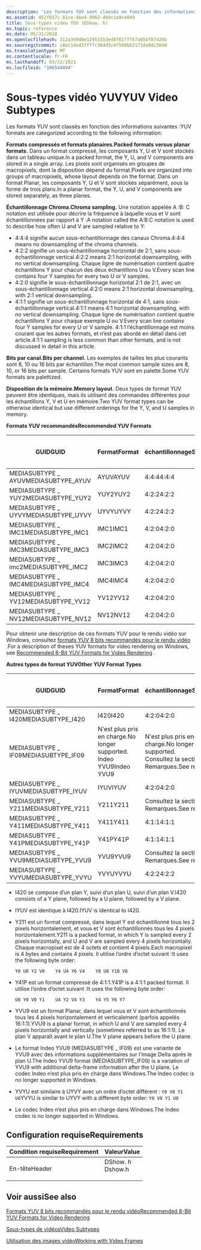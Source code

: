 ```yaml
---
description: 'Les formats YUV sont classés en fonction des informations suivantes :'
ms.assetid: 452f017c-81ce-4be4-9962-4b9c1a9ce849
title: Sous-types vidéo YUV (DShow. h)
ms.topic: reference
ms.date: 05/31/2018
ms.openlocfilehash: 312a3d9d8e12953353ed0f61fff67a05bf87426b
ms.sourcegitcommit: c8ec1ded1ffffc364d3c4f560bb2171da0dc5040
ms.translationtype: MT
ms.contentlocale: fr-FR
ms.lasthandoff: 03/22/2021
ms.locfileid: "106544494"
---
```

# <a name="yuv-video-subtypes"></a><span data-ttu-id="64851-103">Sous-types vidéo YUV</span><span class="sxs-lookup"><span data-stu-id="64851-103">YUV Video Subtypes</span></span>

<span data-ttu-id="64851-104">Les formats YUV sont classés en fonction des informations suivantes :</span><span class="sxs-lookup"><span data-stu-id="64851-104">YUV formats are categorized according to the following information:</span></span>

<span data-ttu-id="64851-105">**Formats compressés et formats planaires.**</span><span class="sxs-lookup"><span data-stu-id="64851-105">**Packed formats versus planar formats.**</span></span> <span data-ttu-id="64851-106">Dans un format compressé, les composants Y, U et V sont stockés dans un tableau unique.</span><span class="sxs-lookup"><span data-stu-id="64851-106">In a packed format, the Y, U, and V components are stored in a single array.</span></span> <span data-ttu-id="64851-107">Les pixels sont organisés en groupes de macropixels, dont la disposition dépend du format.</span><span class="sxs-lookup"><span data-stu-id="64851-107">Pixels are organized into groups of macropixels, whose layout depends on the format.</span></span> <span data-ttu-id="64851-108">Dans un format Planar, les composants Y, U et V sont stockés séparément, sous la forme de trois plans.</span><span class="sxs-lookup"><span data-stu-id="64851-108">In a planar format, the Y, U, and V components are stored separately, as three planes.</span></span>

<span data-ttu-id="64851-109">**Échantillonnage Chroma.**</span><span class="sxs-lookup"><span data-stu-id="64851-109">**Chroma sampling.**</span></span> <span data-ttu-id="64851-110">Une notation appelée A :B: C notation est utilisée pour décrire la fréquence à laquelle vous et V sont échantillonnées par rapport à Y :</span><span class="sxs-lookup"><span data-stu-id="64851-110">A notation called the A:B:C notation is used to describe how often U and V are sampled relative to Y:</span></span>

-   <span data-ttu-id="64851-111">4:4:4 signifie aucun sous-échantillonnage des canaux Chroma.</span><span class="sxs-lookup"><span data-stu-id="64851-111">4:4:4 means no downsampling of the chroma channels.</span></span>
-   <span data-ttu-id="64851-112">4:2:2 signifie un sous-échantillonnage horizontal de 2:1, sans sous-échantillonnage vertical.</span><span class="sxs-lookup"><span data-stu-id="64851-112">4:2:2 means 2:1 horizontal downsampling, with no vertical downsampling.</span></span> <span data-ttu-id="64851-113">Chaque ligne de numérisation contient quatre échantillons Y pour chacun des deux échantillons U ou V.</span><span class="sxs-lookup"><span data-stu-id="64851-113">Every scan line contains four Y samples for every two U or V samples.</span></span>
-   <span data-ttu-id="64851-114">4:2:0 signifie le sous-échantillonnage horizontal 2:1 de 2:1, avec un sous-échantillonnage vertical.</span><span class="sxs-lookup"><span data-stu-id="64851-114">4:2:0 means 2:1 horizontal downsampling, with 2:1 vertical downsampling.</span></span>
-   <span data-ttu-id="64851-115">4:1:1 signifie un sous-échantillonnage horizontal de 4:1, sans sous-échantillonnage vertical.</span><span class="sxs-lookup"><span data-stu-id="64851-115">4:1:1 means 4:1 horizontal downsampling, with no vertical downsampling.</span></span> <span data-ttu-id="64851-116">Chaque ligne de numérisation contient quatre échantillons Y pour chaque exemple U ou V.</span><span class="sxs-lookup"><span data-stu-id="64851-116">Every scan line contains four Y samples for every U or V sample.</span></span> <span data-ttu-id="64851-117">4:1:1 l’échantillonnage est moins courant que les autres formats, et n’est pas abordé en détail dans cet article.</span><span class="sxs-lookup"><span data-stu-id="64851-117">4:1:1 sampling is less common than other formats, and is not discussed in detail in this article.</span></span>

<span data-ttu-id="64851-118">**Bits par canal.**</span><span class="sxs-lookup"><span data-stu-id="64851-118">**Bits per channel.**</span></span> <span data-ttu-id="64851-119">Les exemples de tailles les plus courants sont 8, 10 ou 16 bits par échantillon.</span><span class="sxs-lookup"><span data-stu-id="64851-119">The most common sample sizes are 8, 10, or 16 bits per sample.</span></span> <span data-ttu-id="64851-120">Certains formats YUV sont en palette.</span><span class="sxs-lookup"><span data-stu-id="64851-120">Some YUV formats are palettized.</span></span>

<span data-ttu-id="64851-121">**Disposition de la mémoire.**</span><span class="sxs-lookup"><span data-stu-id="64851-121">**Memory layout.**</span></span> <span data-ttu-id="64851-122">Deux types de format YUV peuvent être identiques, mais ils utilisent des commandes différentes pour les échantillons Y, V et U en mémoire.</span><span class="sxs-lookup"><span data-stu-id="64851-122">Two YUV format types can be otherwise identical but use different orderings for the Y, V, and U samples in memory.</span></span>

<span data-ttu-id="64851-123">**Formats YUV recommandés**</span><span class="sxs-lookup"><span data-stu-id="64851-123">**Recommended YUV Formats**</span></span>



| <span data-ttu-id="64851-124">GUID</span><span class="sxs-lookup"><span data-stu-id="64851-124">GUID</span></span>               | <span data-ttu-id="64851-125">Format</span><span class="sxs-lookup"><span data-stu-id="64851-125">Format</span></span> | <span data-ttu-id="64851-126">échantillonnage</span><span class="sxs-lookup"><span data-stu-id="64851-126">Sampling</span></span> | <span data-ttu-id="64851-127">Condensé ou planaire</span><span class="sxs-lookup"><span data-stu-id="64851-127">Packed or planar</span></span> | <span data-ttu-id="64851-128">Bits par canal</span><span class="sxs-lookup"><span data-stu-id="64851-128">Bits per channel</span></span> |
|--------------------|--------|----------|------------------|------------------|
| <span data-ttu-id="64851-129">MEDIASUBTYPE \_ AYUV</span><span class="sxs-lookup"><span data-stu-id="64851-129">MEDIASUBTYPE\_AYUV</span></span> | <span data-ttu-id="64851-130">AYUV</span><span class="sxs-lookup"><span data-stu-id="64851-130">AYUV</span></span>   | <span data-ttu-id="64851-131">4:4:4</span><span class="sxs-lookup"><span data-stu-id="64851-131">4:4:4</span></span>    | <span data-ttu-id="64851-132">Riche</span><span class="sxs-lookup"><span data-stu-id="64851-132">Packed</span></span>           | <span data-ttu-id="64851-133">8</span><span class="sxs-lookup"><span data-stu-id="64851-133">8</span></span>                |
| <span data-ttu-id="64851-134">MEDIASUBTYPE \_ YUY2</span><span class="sxs-lookup"><span data-stu-id="64851-134">MEDIASUBTYPE\_YUY2</span></span> | <span data-ttu-id="64851-135">YUY2</span><span class="sxs-lookup"><span data-stu-id="64851-135">YUY2</span></span>   | <span data-ttu-id="64851-136">4:2:2</span><span class="sxs-lookup"><span data-stu-id="64851-136">4:2:2</span></span>    | <span data-ttu-id="64851-137">Riche</span><span class="sxs-lookup"><span data-stu-id="64851-137">Packed</span></span>           | <span data-ttu-id="64851-138">8</span><span class="sxs-lookup"><span data-stu-id="64851-138">8</span></span>                |
| <span data-ttu-id="64851-139">MEDIASUBTYPE \_ UYVY</span><span class="sxs-lookup"><span data-stu-id="64851-139">MEDIASUBTYPE\_UYVY</span></span> | <span data-ttu-id="64851-140">UYVY</span><span class="sxs-lookup"><span data-stu-id="64851-140">UYVY</span></span>   | <span data-ttu-id="64851-141">4:2:2</span><span class="sxs-lookup"><span data-stu-id="64851-141">4:2:2</span></span>    | <span data-ttu-id="64851-142">Riche</span><span class="sxs-lookup"><span data-stu-id="64851-142">Packed</span></span>           | <span data-ttu-id="64851-143">8</span><span class="sxs-lookup"><span data-stu-id="64851-143">8</span></span>                |
| <span data-ttu-id="64851-144">MEDIASUBTYPE \_ IMC1</span><span class="sxs-lookup"><span data-stu-id="64851-144">MEDIASUBTYPE\_IMC1</span></span> | <span data-ttu-id="64851-145">IMC1</span><span class="sxs-lookup"><span data-stu-id="64851-145">IMC1</span></span>   | <span data-ttu-id="64851-146">4:2:0</span><span class="sxs-lookup"><span data-stu-id="64851-146">4:2:0</span></span>    | <span data-ttu-id="64851-147">Planaire</span><span class="sxs-lookup"><span data-stu-id="64851-147">Planar</span></span>           | <span data-ttu-id="64851-148">8</span><span class="sxs-lookup"><span data-stu-id="64851-148">8</span></span>                |
| <span data-ttu-id="64851-149">MEDIASUBTYPE \_ IMC3</span><span class="sxs-lookup"><span data-stu-id="64851-149">MEDIASUBTYPE\_IMC3</span></span> | <span data-ttu-id="64851-150">IMC2</span><span class="sxs-lookup"><span data-stu-id="64851-150">IMC2</span></span>   | <span data-ttu-id="64851-151">4:2:0</span><span class="sxs-lookup"><span data-stu-id="64851-151">4:2:0</span></span>    | <span data-ttu-id="64851-152">Planaire</span><span class="sxs-lookup"><span data-stu-id="64851-152">Planar</span></span>           | <span data-ttu-id="64851-153">8</span><span class="sxs-lookup"><span data-stu-id="64851-153">8</span></span>                |
| <span data-ttu-id="64851-154">MEDIASUBTYPE \_ imc2</span><span class="sxs-lookup"><span data-stu-id="64851-154">MEDIASUBTYPE\_IMC2</span></span> | <span data-ttu-id="64851-155">IMC3</span><span class="sxs-lookup"><span data-stu-id="64851-155">IMC3</span></span>   | <span data-ttu-id="64851-156">4:2:0</span><span class="sxs-lookup"><span data-stu-id="64851-156">4:2:0</span></span>    | <span data-ttu-id="64851-157">Planaire</span><span class="sxs-lookup"><span data-stu-id="64851-157">Planar</span></span>           | <span data-ttu-id="64851-158">8</span><span class="sxs-lookup"><span data-stu-id="64851-158">8</span></span>                |
| <span data-ttu-id="64851-159">MEDIASUBTYPE \_ IMC4</span><span class="sxs-lookup"><span data-stu-id="64851-159">MEDIASUBTYPE\_IMC4</span></span> | <span data-ttu-id="64851-160">IMC4</span><span class="sxs-lookup"><span data-stu-id="64851-160">IMC4</span></span>   | <span data-ttu-id="64851-161">4:2:0</span><span class="sxs-lookup"><span data-stu-id="64851-161">4:2:0</span></span>    | <span data-ttu-id="64851-162">Planaire</span><span class="sxs-lookup"><span data-stu-id="64851-162">Planar</span></span>           | <span data-ttu-id="64851-163">8</span><span class="sxs-lookup"><span data-stu-id="64851-163">8</span></span>                |
| <span data-ttu-id="64851-164">MEDIASUBTYPE \_ YV12</span><span class="sxs-lookup"><span data-stu-id="64851-164">MEDIASUBTYPE\_YV12</span></span> | <span data-ttu-id="64851-165">YV12</span><span class="sxs-lookup"><span data-stu-id="64851-165">YV12</span></span>   | <span data-ttu-id="64851-166">4:2:0</span><span class="sxs-lookup"><span data-stu-id="64851-166">4:2:0</span></span>    | <span data-ttu-id="64851-167">Planaire</span><span class="sxs-lookup"><span data-stu-id="64851-167">Planar</span></span>           | <span data-ttu-id="64851-168">8</span><span class="sxs-lookup"><span data-stu-id="64851-168">8</span></span>                |
| <span data-ttu-id="64851-169">MEDIASUBTYPE \_ NV12</span><span class="sxs-lookup"><span data-stu-id="64851-169">MEDIASUBTYPE\_NV12</span></span> | <span data-ttu-id="64851-170">NV12</span><span class="sxs-lookup"><span data-stu-id="64851-170">NV12</span></span>   | <span data-ttu-id="64851-171">4:2:0</span><span class="sxs-lookup"><span data-stu-id="64851-171">4:2:0</span></span>    | <span data-ttu-id="64851-172">Planaire</span><span class="sxs-lookup"><span data-stu-id="64851-172">Planar</span></span>           | <span data-ttu-id="64851-173">8</span><span class="sxs-lookup"><span data-stu-id="64851-173">8</span></span>                |



 

<span data-ttu-id="64851-174">Pour obtenir une description de ces formats YUV pour le rendu vidéo sur Windows, consultez [formats YUV 8 bits recommandés pour le rendu vidéo](../medfound/recommended-8-bit-yuv-formats-for-video-rendering.md) .</span><span class="sxs-lookup"><span data-stu-id="64851-174">For a description of theses YUV formats for video rendering on Windows, see [Recommended 8-Bit YUV Formats for Video Rendering](../medfound/recommended-8-bit-yuv-formats-for-video-rendering.md) .</span></span>

<span data-ttu-id="64851-175">**Autres types de format YUV**</span><span class="sxs-lookup"><span data-stu-id="64851-175">**Other YUV Format Types**</span></span>



| <span data-ttu-id="64851-176">GUID</span><span class="sxs-lookup"><span data-stu-id="64851-176">GUID</span></span>               | <span data-ttu-id="64851-177">Format</span><span class="sxs-lookup"><span data-stu-id="64851-177">Format</span></span>                                                | <span data-ttu-id="64851-178">échantillonnage</span><span class="sxs-lookup"><span data-stu-id="64851-178">Sampling</span></span>                                                | <span data-ttu-id="64851-179">Condensé ou planaire</span><span class="sxs-lookup"><span data-stu-id="64851-179">Packed or planar</span></span>                                  | <span data-ttu-id="64851-180">Bits par canal</span><span class="sxs-lookup"><span data-stu-id="64851-180">Bits per channel</span></span>                             |
|--------------------|-------------------------------------------------------|---------------------------------------------------------|---------------------------------------------------|----------------------------------------------|
| <span data-ttu-id="64851-181">MEDIASUBTYPE \_ I420</span><span class="sxs-lookup"><span data-stu-id="64851-181">MEDIASUBTYPE\_I420</span></span> | <span data-ttu-id="64851-182">I420</span><span class="sxs-lookup"><span data-stu-id="64851-182">I420</span></span>                                                  | <span data-ttu-id="64851-183">4:2:0</span><span class="sxs-lookup"><span data-stu-id="64851-183">4:2:0</span></span>                                                   | <span data-ttu-id="64851-184">Planaire</span><span class="sxs-lookup"><span data-stu-id="64851-184">Planar</span></span>                                            | <span data-ttu-id="64851-185">8</span><span class="sxs-lookup"><span data-stu-id="64851-185">8</span></span>                                            |
| <span data-ttu-id="64851-186">MEDIASUBTYPE \_ IF09</span><span class="sxs-lookup"><span data-stu-id="64851-186">MEDIASUBTYPE\_IF09</span></span> | <span data-ttu-id="64851-187">N'est plus pris en charge.</span><span class="sxs-lookup"><span data-stu-id="64851-187">No longer supported.</span></span><br/> <span data-ttu-id="64851-188">Indeo YVU9</span><span class="sxs-lookup"><span data-stu-id="64851-188">Indeo YVU9</span></span><br/> | <span data-ttu-id="64851-189">N'est plus pris en charge.</span><span class="sxs-lookup"><span data-stu-id="64851-189">No longer supported.</span></span><br/> <span data-ttu-id="64851-190">Consultez la section Remarques.</span><span class="sxs-lookup"><span data-stu-id="64851-190">See remarks.</span></span><br/> | <span data-ttu-id="64851-191">N'est plus pris en charge.</span><span class="sxs-lookup"><span data-stu-id="64851-191">No longer supported.</span></span><br/> <span data-ttu-id="64851-192">Planaire</span><span class="sxs-lookup"><span data-stu-id="64851-192">Planar</span></span><br/> | <span data-ttu-id="64851-193">N'est plus pris en charge.</span><span class="sxs-lookup"><span data-stu-id="64851-193">No longer supported.</span></span><br/> <span data-ttu-id="64851-194">8</span><span class="sxs-lookup"><span data-stu-id="64851-194">8</span></span><br/> |
| <span data-ttu-id="64851-195">MEDIASUBTYPE \_ IYUV</span><span class="sxs-lookup"><span data-stu-id="64851-195">MEDIASUBTYPE\_IYUV</span></span> | <span data-ttu-id="64851-196">IYUV</span><span class="sxs-lookup"><span data-stu-id="64851-196">IYUV</span></span>                                                  | <span data-ttu-id="64851-197">4:2:0</span><span class="sxs-lookup"><span data-stu-id="64851-197">4:2:0</span></span>                                                   | <span data-ttu-id="64851-198">Planaire</span><span class="sxs-lookup"><span data-stu-id="64851-198">Planar</span></span>                                            | <span data-ttu-id="64851-199">8</span><span class="sxs-lookup"><span data-stu-id="64851-199">8</span></span>                                            |
| <span data-ttu-id="64851-200">MEDIASUBTYPE \_ Y211</span><span class="sxs-lookup"><span data-stu-id="64851-200">MEDIASUBTYPE\_Y211</span></span> | <span data-ttu-id="64851-201">Y211</span><span class="sxs-lookup"><span data-stu-id="64851-201">Y211</span></span>                                                  | <span data-ttu-id="64851-202">Consultez la section Remarques.</span><span class="sxs-lookup"><span data-stu-id="64851-202">See remarks.</span></span>                                            | <span data-ttu-id="64851-203">Riche</span><span class="sxs-lookup"><span data-stu-id="64851-203">Packed</span></span>                                            | <span data-ttu-id="64851-204">8</span><span class="sxs-lookup"><span data-stu-id="64851-204">8</span></span>                                            |
| <span data-ttu-id="64851-205">MEDIASUBTYPE \_ Y411</span><span class="sxs-lookup"><span data-stu-id="64851-205">MEDIASUBTYPE\_Y411</span></span> | <span data-ttu-id="64851-206">Y411</span><span class="sxs-lookup"><span data-stu-id="64851-206">Y411</span></span>                                                  | <span data-ttu-id="64851-207">4:1:1</span><span class="sxs-lookup"><span data-stu-id="64851-207">4:1:1</span></span>                                                   | <span data-ttu-id="64851-208">Riche</span><span class="sxs-lookup"><span data-stu-id="64851-208">Packed</span></span>                                            | <span data-ttu-id="64851-209">8</span><span class="sxs-lookup"><span data-stu-id="64851-209">8</span></span>                                            |
| <span data-ttu-id="64851-210">MEDIASUBTYPE \_ Y41P</span><span class="sxs-lookup"><span data-stu-id="64851-210">MEDIASUBTYPE\_Y41P</span></span> | <span data-ttu-id="64851-211">Y41P</span><span class="sxs-lookup"><span data-stu-id="64851-211">Y41P</span></span>                                                  | <span data-ttu-id="64851-212">4:1:1</span><span class="sxs-lookup"><span data-stu-id="64851-212">4:1:1</span></span>                                                   | <span data-ttu-id="64851-213">Riche</span><span class="sxs-lookup"><span data-stu-id="64851-213">Packed</span></span>                                            | <span data-ttu-id="64851-214">8</span><span class="sxs-lookup"><span data-stu-id="64851-214">8</span></span>                                            |
| <span data-ttu-id="64851-215">MEDIASUBTYPE \_ YVU9</span><span class="sxs-lookup"><span data-stu-id="64851-215">MEDIASUBTYPE\_YVU9</span></span> | <span data-ttu-id="64851-216">YVU9</span><span class="sxs-lookup"><span data-stu-id="64851-216">YVU9</span></span>                                                  | <span data-ttu-id="64851-217">Consultez la section Remarques.</span><span class="sxs-lookup"><span data-stu-id="64851-217">See remarks.</span></span>                                            | <span data-ttu-id="64851-218">Planaire</span><span class="sxs-lookup"><span data-stu-id="64851-218">Planar</span></span>                                            | <span data-ttu-id="64851-219">8</span><span class="sxs-lookup"><span data-stu-id="64851-219">8</span></span>                                            |
| <span data-ttu-id="64851-220">MEDIASUBTYPE \_ YVYU</span><span class="sxs-lookup"><span data-stu-id="64851-220">MEDIASUBTYPE\_YVYU</span></span> | <span data-ttu-id="64851-221">YVYU</span><span class="sxs-lookup"><span data-stu-id="64851-221">YVYU</span></span>                                                  | <span data-ttu-id="64851-222">4:2:2</span><span class="sxs-lookup"><span data-stu-id="64851-222">4:2:2</span></span>                                                   | <span data-ttu-id="64851-223">Riche</span><span class="sxs-lookup"><span data-stu-id="64851-223">Packed</span></span>                                            | <span data-ttu-id="64851-224">8</span><span class="sxs-lookup"><span data-stu-id="64851-224">8</span></span>                                            |



 

-   <span data-ttu-id="64851-225">I420 se compose d’un plan Y, suivi d’un plan U, suivi d’un plan V.</span><span class="sxs-lookup"><span data-stu-id="64851-225">I420 consists of a Y plane, followed by a U plane, followed by a V plane.</span></span>
-   <span data-ttu-id="64851-226">IYUV est identique à I420.</span><span class="sxs-lookup"><span data-stu-id="64851-226">IYUV is identical to I420.</span></span>
-   <span data-ttu-id="64851-227">Y211 est un format compressé, dans lequel Y est échantillonné tous les 2 pixels horizontalement, et vous et V sont échantillonnés tous les 4 pixels horizontalement.</span><span class="sxs-lookup"><span data-stu-id="64851-227">Y211 is a packed format, in which Y is sampled every 2 pixels horizontally, and U and V are sampled every 4 pixels horizontally.</span></span> <span data-ttu-id="64851-228">Chaque macropixel est de 4 octets et contient 4 pixels.</span><span class="sxs-lookup"><span data-stu-id="64851-228">Each macropixel is 4 bytes and contains 4 pixels.</span></span> <span data-ttu-id="64851-229">Il utilise l’ordre d’octet suivant :</span><span class="sxs-lookup"><span data-stu-id="64851-229">It uses the following byte order:</span></span>

    `Y0 U0 Y2 V0    Y4 U4 Y6 V4    Y8 U8 Y10 V8`

-   <span data-ttu-id="64851-230">Y41P est un format compressé de 4:1:1.</span><span class="sxs-lookup"><span data-stu-id="64851-230">Y41P is a 4:1:1 packed format.</span></span> <span data-ttu-id="64851-231">Il utilise l’ordre d’octet suivant :</span><span class="sxs-lookup"><span data-stu-id="64851-231">It uses the following byte order:</span></span>

    `U0 Y0 V0 Y1    U4 Y2 V4 Y3    Y4 Y5 Y6 Y7`

-   <span data-ttu-id="64851-232">YVU9 est un format Planar, dans lequel vous et V sont échantillonnés tous les 4 pixels horizontalement et verticalement (parfois appelés 16:1:1).</span><span class="sxs-lookup"><span data-stu-id="64851-232">YVU9 is a planar format, in which U and V are sampled every 4 pixels horizontally and vertically (sometimes referred to as 16:1:1).</span></span> <span data-ttu-id="64851-233">Le plan V apparaît avant le plan U.</span><span class="sxs-lookup"><span data-stu-id="64851-233">The V plane appears before the U plane.</span></span>
-   <span data-ttu-id="64851-234">Le format Indeo YVU9 (MEDIASUBTYPE \_ IF09) est une variante de YVU9 avec des informations supplémentaires sur l’image Delta après le plan U.</span><span class="sxs-lookup"><span data-stu-id="64851-234">The Indeo YVU9 format (MEDIASUBTYPE\_IF09) is a variation of YVU9 with additional delta-frame information after the U plane.</span></span> <span data-ttu-id="64851-235">Le codec Indeo n’est plus pris en charge dans Windows.</span><span class="sxs-lookup"><span data-stu-id="64851-235">The Indeo codec is no longer supported in Windows.</span></span>
-   <span data-ttu-id="64851-236">YVYU est similaire à UYVY avec un ordre d’octet différent : `Y0 V0 Y1 U0`</span><span class="sxs-lookup"><span data-stu-id="64851-236">YVYU is similar to UYVY with a different byte order: `Y0 V0 Y1 U0`</span></span>

-   <span data-ttu-id="64851-237">Le codec Indeo n’est plus pris en charge dans Windows.</span><span class="sxs-lookup"><span data-stu-id="64851-237">The Indeo codec is no longer supported in Windows.</span></span>

## <a name="requirements"></a><span data-ttu-id="64851-238">Configuration requise</span><span class="sxs-lookup"><span data-stu-id="64851-238">Requirements</span></span>



| <span data-ttu-id="64851-239">Condition requise</span><span class="sxs-lookup"><span data-stu-id="64851-239">Requirement</span></span> | <span data-ttu-id="64851-240">Valeur</span><span class="sxs-lookup"><span data-stu-id="64851-240">Value</span></span> |
|-------------------|------------------------------------------------------------------------------------|
| <span data-ttu-id="64851-241">En-tête</span><span class="sxs-lookup"><span data-stu-id="64851-241">Header</span></span><br/> | <dl> <span data-ttu-id="64851-242"><dt>DShow. h</dt></span><span class="sxs-lookup"><span data-stu-id="64851-242"><dt>Dshow.h</dt></span></span> </dl> |



## <a name="see-also"></a><span data-ttu-id="64851-243">Voir aussi</span><span class="sxs-lookup"><span data-stu-id="64851-243">See also</span></span>

<dl> <dt>

[<span data-ttu-id="64851-244">Formats YUV 8 bits recommandés pour le rendu vidéo</span><span class="sxs-lookup"><span data-stu-id="64851-244">Recommended 8-Bit YUV Formats for Video Rendering</span></span>](../medfound/recommended-8-bit-yuv-formats-for-video-rendering.md)
</dt> <dt>

[<span data-ttu-id="64851-245">Sous-types de vidéos</span><span class="sxs-lookup"><span data-stu-id="64851-245">Video Subtypes</span></span>](video-subtypes.md)
</dt> <dt>

[<span data-ttu-id="64851-246">Utilisation des images vidéo</span><span class="sxs-lookup"><span data-stu-id="64851-246">Working with Video Frames</span></span>](working-with-video-frames.md)
</dt> </dl>

 

 
